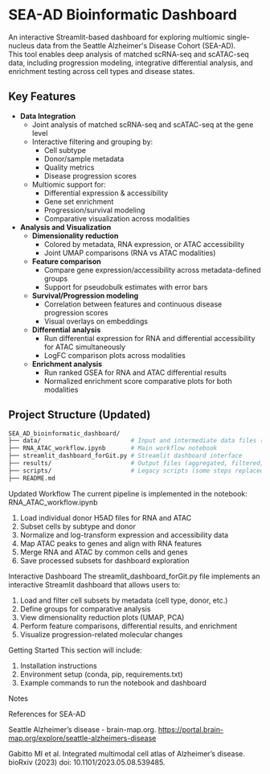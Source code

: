 # SEA-AD Bioinformatic Dashboard

An interactive Streamlit-based dashboard for exploring multiomic single-nucleus data from the Seattle Alzheimer's Disease Cohort (SEA-AD).  
This tool enables deep analysis of matched scRNA-seq and scATAC-seq data, including progression modeling, integrative differential analysis, and enrichment testing across cell types and disease states.

## Key Features
- **Data Integration**
  - Joint analysis of matched scRNA-seq and scATAC-seq at the gene level
  - Interactive filtering and grouping by:
    - Cell subtype  
    - Donor/sample metadata  
    - Quality metrics  
    - Disease progression scores  
  - Multiomic support for:
    - Differential expression & accessibility  
    - Gene set enrichment  
    - Progression/survival modeling  
    - Comparative visualization across modalities  
- **Analysis and Visualization**
  - **Dimensionality reduction**
    - Colored by metadata, RNA expression, or ATAC accessibility  
    - Joint UMAP comparisons (RNA vs ATAC modalities)  
  - **Feature comparison**
    - Compare gene expression/accessibility across metadata-defined groups  
    - Support for pseudobulk estimates with error bars  
  - **Survival/Progression modeling**
    - Correlation between features and continuous disease progression scores  
    - Visual overlays on embeddings  
  - **Differential analysis**
    - Run differential expression for RNA and differential accessibility for ATAC simultaneously  
    - LogFC comparison plots across modalities  
  - **Enrichment analysis**
    - Run ranked GSEA for RNA and ATAC differential results  
    - Normalized enrichment score comparative plots for both modalities  

## Project Structure (Updated)

```bash
SEA_AD_bioinformatic_dashboard/
├── data/                         # Input and intermediate data files (not tracked)
├── RNA_ATAC_workflow.ipynb       # Main workflow notebook
├── streamlit_dashboard_forGit.py # Streamlit dashboard interface
├── results/                      # Output files (aggregated, filtered, imputed) (not tracked)
├── scripts/                      # Legacy scripts (some steps replaced by notebooks) (not tracked)
├── README.md
```
Updated Workflow
The current pipeline is implemented in the notebook:
RNA_ATAC_workflow.ipynb

  1. Load individual donor H5AD files for RNA and ATAC
  2. Subset cells by subtype and donor
  3. Normalize and log-transform expression and accessibility data
  4. Map ATAC peaks to genes and align with RNA features
  5. Merge RNA and ATAC by common cells and genes
  7. Save processed subsets for dashboard exploration

Interactive Dashboard
The streamlit_dashboard_forGit.py file implements an interactive Streamlit dashboard that allows users to:

  1. Load and filter cell subsets by metadata (cell type, donor, etc.)
  2. Define groups for comparative analysis
  3. View dimensionality reduction plots (UMAP, PCA)
  4. Perform feature comparisons, differential results, and enrichment
  5. Visualize progression-related molecular changes

Getting Started
This section will include:

  1. Installation instructions
  2. Environment setup (conda, pip, requirements.txt)
  3. Example commands to run the notebook and dashboard

Notes

References for SEA-AD

Seattle Alzheimer’s disease - brain-map.org. https://portal.brain-map.org/explore/seattle-alzheimers-disease

Gabitto MI et al. Integrated multimodal cell atlas of Alzheimer’s disease. bioRxiv (2023) doi: 10.1101/2023.05.08.539485.

